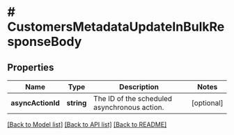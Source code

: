 # # CustomersMetadataUpdateInBulkResponseBody

## Properties

Name | Type | Description | Notes
------------ | ------------- | ------------- | -------------
**asyncActionId** | **string** | The ID of the scheduled asynchronous action. | [optional]

[[Back to Model list]](../../README.md#models) [[Back to API list]](../../README.md#endpoints) [[Back to README]](../../README.md)
